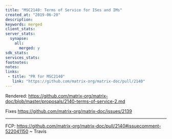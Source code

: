 ```yaml
---
title: "MSC2140: Terms of Service for ISes and IMs"
created_at: "2019-06-20"
description:
keywords: merged
client_stats:
server_stats:
  synapse:
    all:
      merged: y
sdk_stats:
services_stats:
footnotes:
notes:
links:
 - title: "PR for MSC2140"
   link: "https://github.com/matrix-org/matrix-doc/pull/2140"
---
```

Rendered: https://github.com/matrix-org/matrix-doc/blob/master/proposals/2140-terms-of-service-2.md

Fixes https://github.com/matrix-org/matrix-doc/issues/2139

----

FCP: https://github.com/matrix-org/matrix-doc/pull/2140#issuecomment-522041150 ~ Travis
